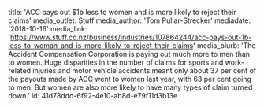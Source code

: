 title: 'ACC pays out $1b less to women and is more likely to reject their claims'
media_outlet: Stuff
media_author: 'Tom Pullar-Strecker'
mediadate: '2018-10-16'
media_link: 'https://www.stuff.co.nz/business/industries/107864244/acc-pays-out-1b-less-to-woman-and-is-more-likely-to-reject-their-claims'
media_blurb: 'The Accident Compensation Corporation is paying out much more to men than to women. Huge disparities in the number of claims for sports and work-related injuries and motor vehicle accidents meant only about 37 per cent of the payouts made by ACC went to women last year, with 63 per cent going to men. But women are also more likely to have many types of claim turned down.'
id: 41d78ddd-6f92-4e10-ab8d-e79f11d3b13e
